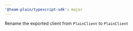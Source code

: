 ```yaml
---
'@team-plain/typescript-sdk': major
---
```


Rename the exported client from `PlainClient` to `PlainClient`
